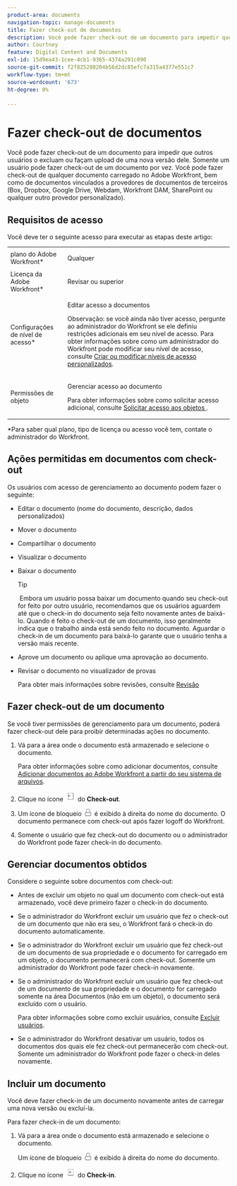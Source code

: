 ```yaml
---
product-area: documents
navigation-topic: manage-documents
title: Fazer check-out de documentos
description: Você pode fazer check-out de um documento para impedir que outros usuários o excluam ou façam upload de uma nova versão dele. Somente um usuário pode fazer check-out de um documento por vez. Você pode fazer check-out de qualquer documento carregado no Adobe Workfront, bem como de documentos vinculados a provedores de documentos de terceiros (Box, Dropbox, Google Drive, Webdam, Workfront DAM, SharePoint ou qualquer outro provedor personalizado).
author: Courtney
feature: Digital Content and Documents
exl-id: 15d9ea43-1cee-4cb1-9365-4374a291c090
source-git-commit: f2f825280204b56d2dc85efc7a315a4377e551c7
workflow-type: tm+mt
source-wordcount: '673'
ht-degree: 0%

---
```


# Fazer check-out de documentos

Você pode fazer check-out de um documento para impedir que outros usuários o excluam ou façam upload de uma nova versão dele. Somente um usuário pode fazer check-out de um documento por vez. Você pode fazer check-out de qualquer documento carregado no Adobe Workfront, bem como de documentos vinculados a provedores de documentos de terceiros (Box, Dropbox, Google Drive, Webdam, Workfront DAM, SharePoint ou qualquer outro provedor personalizado). 

## Requisitos de acesso

Você deve ter o seguinte acesso para executar as etapas deste artigo:

<table style="table-layout:auto"> 
 <col> 
 <col> 
 <tbody> 
  <tr> 
   <td role="rowheader">plano do Adobe Workfront*</td> 
   <td> <p>Qualquer</p> </td> 
  </tr> 
  <tr> 
   <td role="rowheader">Licença da Adobe Workfront*</td> 
   <td> <p>Revisar ou superior</p> </td> 
  </tr> 
  <tr> 
   <td role="rowheader">Configurações de nível de acesso*</td> 
   <td> <p>Editar acesso a documentos</p> <p>Observação: se você ainda não tiver acesso, pergunte ao administrador do Workfront se ele definiu restrições adicionais em seu nível de acesso. Para obter informações sobre como um administrador do Workfront pode modificar seu nível de acesso, consulte <a href="../../administration-and-setup/add-users/configure-and-grant-access/create-modify-access-levels.md" class="MCXref xref">Criar ou modificar níveis de acesso personalizados</a>.</p> </td> 
  </tr> 
  <tr> 
   <td role="rowheader">Permissões de objeto</td> 
   <td> <p>Gerenciar acesso ao documento</p> <p>Para obter informações sobre como solicitar acesso adicional, consulte <a href="../../workfront-basics/grant-and-request-access-to-objects/request-access.md" class="MCXref xref">Solicitar acesso aos objetos </a>.</p> </td> 
  </tr> 
 </tbody> 
</table>

&#42;Para saber qual plano, tipo de licença ou acesso você tem, contate o administrador do Workfront.

## Ações permitidas em documentos com check-out

Os usuários com acesso de gerenciamento ao documento podem fazer o seguinte:

* Editar o documento (nome do documento, descrição, dados personalizados)
* Mover o documento
* Compartilhar o documento
* Visualizar o documento
* Baixar o documento

  >[!TIP]
  >
  > Embora um usuário possa baixar um documento quando seu check-out for feito por outro usuário, recomendamos que os usuários aguardem até que o check-in do documento seja feito novamente antes de baixá-lo. Quando é feito o check-out de um documento, isso geralmente indica que o trabalho ainda está sendo feito no documento. Aguardar o check-in de um documento para baixá-lo garante que o usuário tenha a versão mais recente.

* Aprove um documento ou aplique uma aprovação ao documento.
* Revisar o documento no visualizador de provas

  Para obter mais informações sobre revisões, consulte [Revisão](../../review-and-approve-work/proofing/proofing.md)

## Fazer check-out de um documento

Se você tiver permissões de gerenciamento para um documento, poderá fazer check-out dele para proibir determinadas ações no documento. 

1. Vá para a área onde o documento está armazenado e selecione o documento. 

   Para obter informações sobre como adicionar documentos, consulte [Adicionar documentos ao Adobe Workfront a partir do seu sistema de arquivos](../../documents/adding-documents-to-workfront/add-documents-from-file-system.md).

1. Clique no ícone ![](assets/check-out-25x23.png) do **Check-out**.

1. Um ícone de bloqueio ![](assets/lock-icon-locked-qs.png) é exibido à direita do nome do documento. O documento permanece com check-out após fazer logoff do Workfront.
1. Somente o usuário que fez check-out do documento ou o administrador do Workfront pode fazer check-in do documento.

## Gerenciar documentos obtidos

Considere o seguinte sobre documentos com check-out:

* Antes de excluir um objeto no qual um documento com check-out está armazenado, você deve primeiro fazer o check-in do documento. 
* Se o administrador do Workfront excluir um usuário que fez o check-out de um documento que não era seu, o Workfront fará o check-in do documento automaticamente.
* Se o administrador do Workfront excluir um usuário que fez check-out de um documento de sua propriedade e o documento for carregado em um objeto, o documento permanecerá com check-out. Somente um administrador do Workfront pode fazer check-in novamente.
* Se o administrador do Workfront excluir um usuário que fez check-out de um documento de sua propriedade e o documento for carregado somente na área Documentos (não em um objeto), o documento será excluído com o usuário.

  Para obter informações sobre como excluir usuários, consulte [Excluir usuários](../../administration-and-setup/add-users/create-and-manage-users/delete-a-user.md).

* Se o administrador do Workfront desativar um usuário, todos os documentos dos quais ele fez check-out permanecerão com check-out. Somente um administrador do Workfront pode fazer o check-in deles novamente. 

## Incluir um documento

Você deve fazer check-in de um documento novamente antes de carregar uma nova versão ou excluí-la. 

Para fazer check-in de um documento:

1. Vá para a área onde o documento está armazenado e selecione o documento. 

   Um ícone de bloqueio ![](assets/lock-icon-locked-qs.png) é exibido à direita do nome do documento.

1. Clique no ícone ![](assets/check-in-25x22.png) do **Check-in**.
